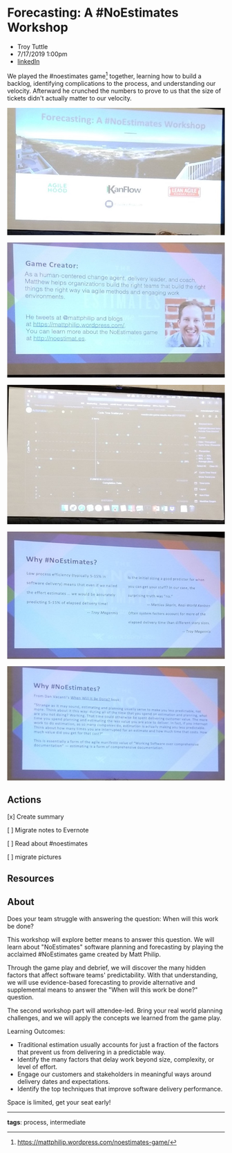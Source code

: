 # Forecasting: A #NoEstimates Workshop

* Troy Tuttle
* 7/17/2019 1:00pm
* [linkedIn](https://www.linkedin.com/in/troytuttle)

<!-- Summary: -->
We played the #noestimates game[^1] together, learning how to build a backlog, identifying complications to the process, and understanding our velocity. Afterward he crunched the numbers to prove to us that the size of tickets didn't actually matter to our velocity.

![Opening Slide](..\images\kcdc.7-17-19.13.00.09.jpg)

![Game Creator](..\images\kcdc.7-17-19.13.07.53.jpg)

![Scatter Plot](..\images\kcdc.7-17-19.16.21.42.jpg)

![Why #NoEstimates](..\images\kcdc.7-17-19.16.58.03.jpg)

![Why #NoEstimates2](..\images\kcdc.7-17-19.17.00.00.jpg)

## Actions
[x] Create summary

[ ] Migrate notes to Evernote

[ ] Read about #noestimates

[ ] migrate pictures

## Resources

## About
Does your team struggle with answering the question: When will this work be done? 
 
This workshop will explore better means to answer this question. We will learn about "NoEstimates" software planning and forecasting by playing the acclaimed #NoEstimates game created by Matt Philip. 

Through the game play and debrief, we will discover the many hidden factors that affect software teams' predictability. With that understanding, we will use evidence-based forecasting to provide alternative and supplemental means to answer the "When will this work be done?" question. 

The second workshop part will attendee-led. Bring your real world planning challenges, and we will apply the concepts we learned from the game play. 

Learning Outcomes:  
* Traditional estimation usually accounts for just a fraction of the factors that prevent us from delivering in a predictable way. 
* Identify the many factors that delay work beyond size, complexity, or level of effort. 
* Engage our customers and stakeholders in meaningful ways around delivery dates and expectations. 
* Identify the top techniques that improve software delivery performance.

Space is limited, get your seat early!

-----------------------
**tags**: process, intermediate

<!-- Footnotes -->
[^1]: https://mattphilip.wordpress.com/noestimates-game/

